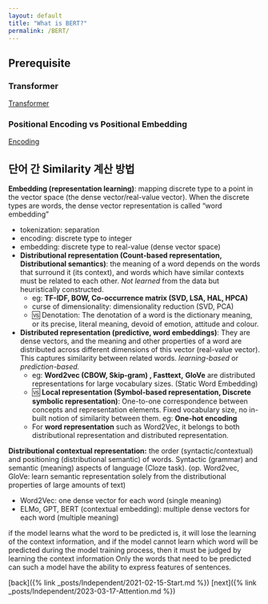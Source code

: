 ```yaml
---
layout: default
title: "What is BERT?"
permalink: /BERT/
---
```


## Prerequisite
### Transformer
[Transformer](https://towardsdatascience.com/an-intuitive-explanation-of-self-attention-4f72709638e1)

### Positional Encoding vs Positional Embedding
[Encoding](https://towardsdatascience.com/master-positional-encoding-part-i-63c05d90a0c3)

<!-- ![Chronicle](Chronicle.png) -->

## 단어 간 Similarity 계산 방법

**Embedding (representation learning)**: mapping discrete type to a point in the vector space (the dense vector/real-value vector). When the discrete types are words, the dense vector representation is called “word embedding”

- tokenization: separation
- encoding: discrete type to integer
- embedding: discrete type to real-value (dense vector space)
- **Distributional representation (Count-based representation, Distributional semantics)**: the meaning of a word depends on the words that surround it (its context), and words which have similar contexts must be related to each other. *Not learned* from the data but heuristically constructed.
    - eg: **TF-IDF, BOW, Co-occurrence matrix (SVD, LSA, HAL, HPCA)**
    - curse of dimensionality: dimensionality reduction (SVD, PCA)
    - 🆚 Denotation: The denotation of a word is the dictionary meaning, or its precise, literal meaning, devoid of emotion, attitude and colour.
- **Distributed representation (predictive, word embeddings)**: They are dense vectors, and the meaning and other properties of a word are distributed across different dimensions of this vector (real-value vector). This captures similarity between related words. *learning-based* or *prediction-based.*
    - eg: **Word2vec (CBOW, Skip-gram) , Fasttext,** **GloVe** are distributed representations for large vocabulary sizes. (Static Word Embedding)
    - 🆚 **Local representation (Symbol-based representation, Discrete symbolic representation)**: One-to-one correspondence between concepts and representation elements. Fixed vocabulary size, no in-built notion of similarity between them. eg:  **One-hot encoding**
    - For **word representation** such as Word2Vec, it belongs to both distributional representation and distributed representation.

**Distributional contextual representation:** the order (syntactic/contextual) and positioning (distributional semantic) of words. Syntactic (grammar) and semantic (meaning) aspects of language (Cloze task). (op. Word2vec, GloVe: learn semantic representation solely from the distributional properties of large amounts of text)

- Word2Vec: one dense vector for each word (single meaning)
- ELMo, GPT, BERT (contextual embedding): multiple dense vectors for each word (multiple meaning)

<!-- ![LaguageModel](LanguageModel.png) -->

if the model learns what the word to be predicted is, it will lose the learning of the context information, and if the model cannot learn which word will be predicted during the model training process, then it must be judged by learning the context information Only the words that need to be predicted can such a model have the ability to express features of sentences.

[back]({% link _posts/Independent/2021-02-15-Start.md %})
[next]({% link _posts/Independent/2023-03-17-Attention.md %})